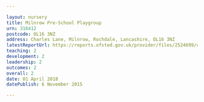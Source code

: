 ```yaml
---

layout: nursery
title: Milnrow Pre-School Playgroup
urn: 316412
postcode: OL16 3NZ
address: Charles Lane, Milnrow, Rochdale, Lancashire, OL16 3NZ
latestReportUrl: https://reports.ofsted.gov.uk/provider/files/2524699/urn/316412.pdf
teaching: 2
development: 2
leadership: 2
outcomes: 2
overall: 2
date: 01 April 2018 
datePublish: 6 November 2015

---
```


